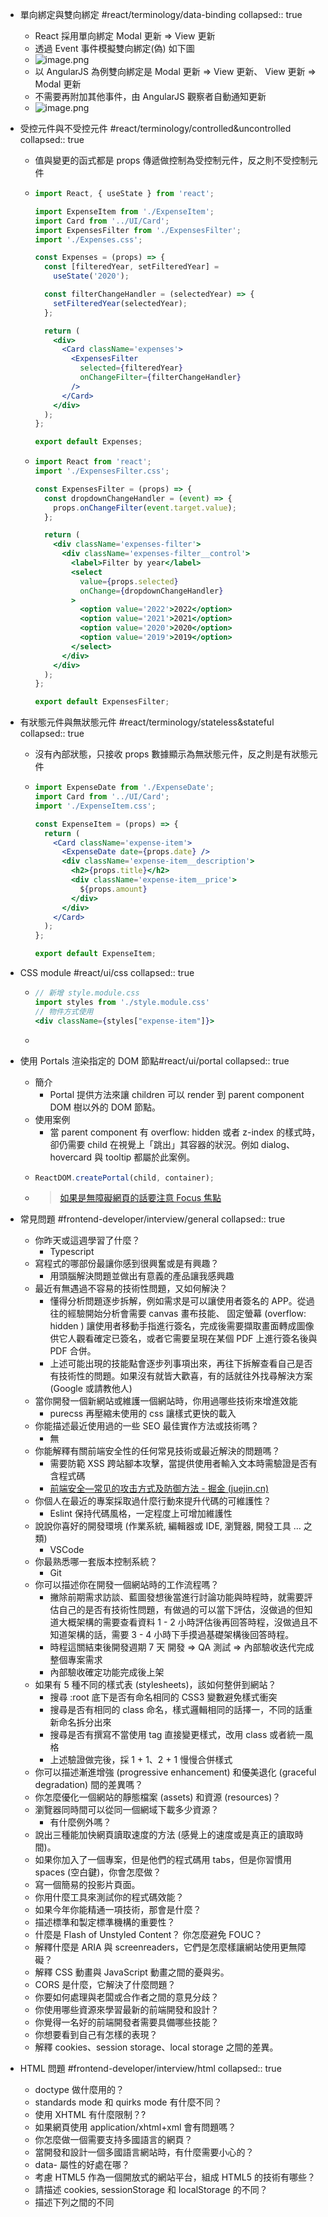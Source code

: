 - 單向綁定與雙向綁定 #react/terminology/data-binding
  collapsed:: true
  - React 採用單向綁定 Modal 更新 => View 更新
  - 透過 Event 事件模擬雙向綁定(偽) 如下圖
  - ![image.png](../assets/image_1666062577302_0.png)
  - 以 AngularJS 為例雙向綁定是 Modal 更新 => View 更新、 View 更新 => Modal 更新
  - 不需要再附加其他事件，由 AngularJS 觀察者自動通知更新
  - ![image.png](../assets/image_1666080904149_0.png)
- 受控元件與不受控元件 #react/terminology/controlled&uncontrolled
  collapsed:: true

  - 值與變更的函式都是 props 傳遞做控制為受控制元件，反之則不受控制元件
  - ```jsx
    import React, { useState } from 'react';

    import ExpenseItem from './ExpenseItem';
    import Card from '../UI/Card';
    import ExpensesFilter from './ExpensesFilter';
    import './Expenses.css';

    const Expenses = (props) => {
      const [filteredYear, setFilteredYear] =
        useState('2020');

      const filterChangeHandler = (selectedYear) => {
        setFilteredYear(selectedYear);
      };

      return (
        <div>
          <Card className='expenses'>
            <ExpensesFilter
              selected={filteredYear}
              onChangeFilter={filterChangeHandler}
            />
          </Card>
        </div>
      );
    };

    export default Expenses;
    ```

  - ```jsx
    import React from 'react';
    import './ExpensesFilter.css';

    const ExpensesFilter = (props) => {
      const dropdownChangeHandler = (event) => {
        props.onChangeFilter(event.target.value);
      };

      return (
        <div className='expenses-filter'>
          <div className='expenses-filter__control'>
            <label>Filter by year</label>
            <select
              value={props.selected}
              onChange={dropdownChangeHandler}
            >
              <option value='2022'>2022</option>
              <option value='2021'>2021</option>
              <option value='2020'>2020</option>
              <option value='2019'>2019</option>
            </select>
          </div>
        </div>
      );
    };

    export default ExpensesFilter;
    ```

- 有狀態元件與無狀態元件 #react/terminology/stateless&stateful
  collapsed:: true

  - 沒有內部狀態，只接收 props 數據顯示為無狀態元件，反之則是有狀態元件
  - ```jsx
    import ExpenseDate from './ExpenseDate';
    import Card from '../UI/Card';
    import './ExpenseItem.css';

    const ExpenseItem = (props) => {
      return (
        <Card className='expense-item'>
          <ExpenseDate date={props.date} />
          <div className='expense-item__description'>
            <h2>{props.title}</h2>
            <div className='expense-item__price'>
              ${props.amount}
            </div>
          </div>
        </Card>
      );
    };

    export default ExpenseItem;
    ```

- CSS module #react/ui/css
  collapsed:: true
  - ```jsx
    // 新增 style.module.css
    import styles from './style.module.css'
    // 物件方式使用
    <div className={styles["expense-item"]}>
    ```
  -
- 使用 Portals 渲染指定的 DOM 節點#react/ui/portal
  collapsed:: true
  - 簡介
    - Portal 提供方法來讓 children 可以 render 到 parent component DOM 樹以外的 DOM 節點。
  - 使用案例
    - 當 parent component 有 overflow: hidden 或者 z-index 的樣式時，卻仍需要 child 在視覺上「跳出」其容器的狀況。例如 dialog、hovercard 與 tooltip 都屬於此案例。
  - ```jsx
    ReactDOM.createPortal(child, container);
    ```
  - > [如果是無障礙網頁的話要注意 Focus 焦點](https://zh-hant.reactjs.org/docs/accessibility.html#programmatically-managing-focus)
- 常見問題 #frontend-developer/interview/general
  collapsed:: true
  - 你昨天或這週學習了什麼？
    - Typescript
  - 寫程式的哪部份最讓你感到很興奮或是有興趣？
    - 用頭腦解決問題並做出有意義的產品讓我感興趣
  - 最近有無遇過不容易的技術性問題，又如何解決？
    - 懂得分析問題逐步拆解，例如需求是可以讓使用者簽名的 APP。從過往的經驗開始分析會需要 canvas 畫布技能、 固定螢幕 (overflow: hidden ) 讓使用者移動手指進行簽名，完成後需要擷取畫面轉成圖像供它人觀看確定已簽名，或者它需要呈現在某個 PDF 上進行簽名後與 PDF 合併。
    - 上述可能出現的技能點會逐步列事項出來，再往下拆解查看自己是否有技術性的問題。如果沒有就皆大歡喜，有的話就往外找尋解決方案 (Google 或請教他人)
  - 當你開發一個新網站或維護一個網站時，你用過哪些技術來增進效能
    - purecss 再壓縮未使用的 css 讓樣式更快的載入
  - 你能描述最近使用過的一些 SEO 最佳實作方法或技術嗎？
    - 無
  - 你能解釋有關前端安全性的任何常見技術或最近解決的問題嗎？
    - 需要防範 XSS 跨站腳本攻擊，當提供使用者輸入文本時需驗證是否有含程式碼
    - [前端安全—常见的攻击方式及防御方法 - 掘金 (juejin.cn)](https://juejin.cn/post/6981348663298064397)
  - 你個人在最近的專案採取過什麼行動來提升代碼的可維護性？
    - Eslint 保持代碼風格，一定程度上可增加維護性
  - 說說你喜好的開發環境 (作業系統, 編輯器或 IDE, 瀏覽器, 開發工具 … 之類)
    - VSCode
  - 你最熟悉哪一套版本控制系統？
    - Git
  - 你可以描述你在開發一個網站時的工作流程嗎？
    - 撇除前期需求訪談、藍圖發想後當進行討論功能與時程時，就需要評估自己的是否有技術性問題，有做過的可以當下評估，沒做過的但知道大概架構的需要查看資料 1 - 2 小時評估後再回答時程，沒做過且不知道架構的話，需要 3 - 4 小時下手摸過基礎架構後回答時程。
    - 時程這關結束後開發週期 7 天 開發 => QA 測試 => 內部驗收迭代完成整個專案需求
    - 內部驗收確定功能完成後上架
  - 如果有 5 種不同的樣式表 (stylesheets)，該如何整併到網站？
    - 搜尋 :root 底下是否有命名相同的 CSS3 變數避免樣式衝突
    - 搜尋是否有相同的 class 命名，樣式邏輯相同的話擇一，不同的話重新命名拆分出來
    - 搜尋是否有撰寫不當使用 tag 直接變更樣式，改用 class 或者統一風格
    - 上述驗證做完後，採 1 + 1、2 + 1 慢慢合併樣式
  - 你可以描述漸進增強 (progressive enhancement) 和優美退化 (graceful degradation) 間的差異嗎？
  - 你怎麼優化一個網站的靜態檔案 (assets) 和資源 (resources)？
  - 瀏覽器同時間可以從同一個網域下載多少資源？
    - 有什麼例外嗎？
  - 說出三種能加快網頁讀取速度的方法 (感覺上的速度或是真正的讀取時間)。
  - 如果你加入了一個專案，但是他們的程式碼用 tabs，但是你習慣用 spaces (空白鍵)，你會怎麼做？
  - 寫一個簡易的投影片頁面。
  - 你用什麼工具來測試你的程式碼效能？
  - 如果今年你能精通一項技術，那會是什麼？
  - 描述標準和製定標準機構的重要性？
  - 什麼是 Flash of Unstyled Content？ 你怎麼避免 FOUC？
  - 解釋什麼是 ARIA 與 screenreaders，它們是怎麼樣讓網站使用更無障礙？
  - 解釋 CSS 動畫與 JavaScript 動畫之間的憂與劣。
  - CORS 是什麼，它解決了什麼問題？
  - 你要如何處理與老闆或合作者之間的意見分歧？
  - 你使用哪些資源來學習最新的前端開發和設計？
  - 你覺得一名好的前端開發者需要具備哪些技能？
  - 你想要看到自己有怎樣的表現？
  - 解釋 cookies、session storage、local storage 之間的差異。
- HTML 問題 #frontend-developer/interview/html
  collapsed:: true
  - doctype 做什麼用的？
  - standards mode 和 quirks mode 有什麼不同？
  - 使用 XHTML 有什麼限制？?
  - 如果網頁使用 application/xhtml+xml 會有問題嗎？
  - 你怎麼做一個需要支持多國語言的網頁？
  - 當開發和設計一個多國語言網站時，有什麼需要小心的？
  - data- 屬性的好處在哪？
  - 考慮 HTML5 作為一個開放式的網站平台，組成 HTML5 的技術有哪些？
  - 請描述 cookies, sessionStorage 和 localStorage 的不同？
  - 描述下列之間的不同 <script>, <script async> & <script defer>。
  - 為什麼把 CSS <link> 放在 <head></head> 之間，與將 JS <script> 放在 </body> 之前是個較好的主意？有什麼例外情形嗎？
  - 什麼是漸進式呈現？
  - 有用過 HTML 樣板語言（template languages）嗎？
- CSS 問題 #frontend-developer/interview/css
  - CSS 的 class 和 ID 兩者有何差異？
  - 描述 “resetting” 和 “normalizing” 的差異性？你會選擇哪一種，為什麼選擇它？
  - 描述 Floats 並解釋如何運作。
  - 描述 z-index 並且描述堆疊內容 (stacking context) 如何形成。
  - 解釋 BFC(Block Formatting Context) 是什麼、如何運作的。
  - 有哪些不同的 clearing 技術？哪個適用在哪種內容上？
  - 描述 CSS sprites, 你如何實作在網頁或網站上？
  - 你最喜愛的圖片取代技術是什麼？你什麼時候會用到？
  - 針對各瀏覽器制定的樣式表（browser-specific styling），你的做法是？
  - 你怎麼讓你的網頁支援有功能限制的瀏覽器？
    - 你會使用什麼樣的技術/流程 ？
  - 有什麼方法來隱藏網頁的內容？ (只顯示在 screen readers)？
  - 你使用過 grid system 嗎？如果有的話？你較推薦哪個？
  - 你曾經實作 media queries 或是 mobile specific (手機規格的) layouts/CSS?
  - 你熟悉任何有關 SVG 嗎？
  - 你如何優化你的網頁以利於列印？
  - 在寫高效的 CSS 時，有什麼要注意的？
  - 使用 CSS preprocessors 的優點和缺點是什麼？ (Sass, Compass, Stylus, LESS)
    - 描述你使用過的喜歡和不喜歡的 CSS preprocessors。
  - 你如何使用非標準字體來實作網頁設計？
  - 解釋瀏覽器如何按照 CSS selector 找到對應的 element。
  - 解釋你所認知的 box model，以及你如何在 CSS 告訴瀏覽器使用不同 box model 來呈現圖層？
  - 請解釋 \* { box-sizing: border-box; }？並且說明使用它的好處？
  - 請列出您記憶中 display 屬性的全部值。
  - 請說明 inline 和 inline-block 的差異性？
  - 請說明 relative、fixed、absolute 和 static 元件差異性？
  - ‘C’ 在 CSS 中代表層疊。樣式的優先級（舉出範例）？如何利用這項功能？
  - 你目前有使用哪一套 CSS Framework 在開發環境或產品線上？
    - 如果有，請問是哪一套，並且描述如果改善或提昇 CSS Framework？
  - 請問你有使用過 CSS Flexbox 或 Grid specs？
  - 如何區分 responsive design 與 adaptive design 有何不同？
  - 你曾經使用過 retina graphics？如果有，是在什麼時機以及用了什麼技術？
  - 為什麼會用 translate() 代替 aboslute positioning，或者用 absolute positioning 代替 translate？為什麼要這樣？
- JS 問題 #frontend-developer/interview/js
- 描述 event delegation。
- 描述 this 如何在 JavaScript 中運作。
- 描述 prototypal inheritance 如何運作？
- 你如何測試你的 JavaScript？
- AMD vs. CommonJS?
- 解釋下列程式碼為什麼不是 IIFE: `function foo(){ }();` (Immediately Invoked Function Expression,立即函式)
  - 需要修改那裡使它成為 IIFE?
- null、undefined 和 undeclared 變數之間有什麼差異？
  - 你如何檢查？
- 什麼是 closure, 如何/為什麼使用?
- anonymous functions 典型的使用時機？
- 你如何架構你的程式碼？ (module pattern, classical inheritance?)
- host objects 和 native objects 有何不同？
- function Person(){}、var person = Person()和 var person = new Person()之間有何不同？
- .call 和 .apply 有何不同？
- 描述 Function.prototype.bind?
- 你什麼時候優化你的程式？
- 你什麼情況會使用 document.write()？
  - 多數的廣告產生仍然使用 document.write() 雖然這樣用會令人皺眉
- feature detection, feature inference, 和使用 UA string 有什麼不同？
- 盡可能的詳述描述 AJAX。
- 描述 JSONP 如何運作 (且為何它不是真正的 AJAX)。
- 你是用過 JavaScript templating (樣板) ？
  - 如果有的話，你有用過哪些 libraries？ (Mustache.js, Handlebars … 等)
- 描述 “hoisting”
- 描述 event bubbling.
- “attribute” 和 “property” 的不同？
- 為什麼擴展 JavaScript 內建的 objects 不是個好方法？
- document load event 和 document ready event 有什麼不同？
- == 和 === 有什麼不同？
- 描述 JavaScript 的 same-origin policy (同源策略)
- 實作如下程式:

```js
duplicate([1, 2, 3, 4, 5]); // [1,2,3,4,5,1,2,3,4,5]
```

- Ternary expression 怎麼來的, “Ternary” 的意思是什麼？
- 什麼是 "use strict";? 使用他的優點和缺點是什麼？
- 建個數到 100 的迴圈，當數字是 3 的倍數時輸出 “fizz”，當數字是 5 的倍數時輸出 "buzz"，當數字同時是 3 與 5 的倍數時輸出 “fizzbuzz”。
- 為什麼保持網站的全域(global scope)原樣是一個好做法？
- 為什麼要用 load 事件？有什麼缺點嗎？有其他選擇嗎？又為何選擇它？
  解釋什麼是 single page app，並怎麼讓它對 SEO 更友善。
- 你對 Promises 的經驗？有用過相關的補強（ployfills）嗎？
- Promises 之於 callbacks 的優劣？
- JavaScript 轉譯器（transpiler）的優缺點？
- 你用什麼工具或技巧來做 JavaScript debug?
- 你都用什麼對 object properties 與 array 進行迭代？
- 解釋 mutable 與 immutable objects 之間的不同。
  - 舉個 immutable 在 JavaScript 中例子？
  - immutability 的憂劣？
  - 如何達成 immutability？
- 解釋同步（synchronous）與非同步（asynchronous）函式之間的差異。
- Event loop 是什麼？
  - call stack 與 task queue 之間的不同？
